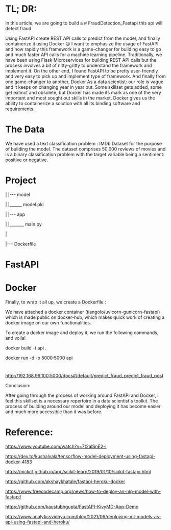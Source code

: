 ﻿# TL; DR:

In this article, we are going to build a # FraudDetection_Fastapi
this api will detect fraud 

 Using FastAPI create REST API calls to predict from the model, and finally containerize it using Docker 😃
I want to emphasize the usage of FastAPI and how rapidly this framework is a game-changer for building easy to go and much faster API calls for a machine learning pipeline.
Traditionally, we have been using Flask Microservices for building REST API calls but the process involves a bit of nitty-gritty to understand the framework and implement it.
On the other end, I found FastAPI to be pretty user-friendly and very easy to pick up and implement type of framework.
And finally from one game-changer to another, Docker
As a data scientist: our role is vague and it keeps on changing year in year out. Some skillset gets added, some get extinct and obsolete, but Docker has made its mark as one of the very important and most sought out skills in the market. Docker gives us the ability to containerize a solution with all its binding software and requirements.
# The Data

We have used a text classification problem : IMDb Dataset for the purpose of building the model.
The dataset comprises 50,000 reviews of movies and is a binary classification problem with the target variable being a sentiment: positive or negative.
# Project 
|
|--- model

|    |______ model.pkl

|
|--- app

|    |_______ main.py

|

|--- Dockerfile

#  FastAPI

# Docker
Finally, to wrap it all up, we create a Dockerfile :

We have attached a docker container (tiangolo/uvicorn-gunicorn-fastapi) which is made public on docker-hub, which makes quick work of creating a docker image on our own functionalities.

To create a docker image and deploy it, we run the following commands, and voila!

docker build -t api .

docker run -d -p 5000:5000 api

#
http://192.168.99.100:5000/docs#/default/predict_fraud_predict_fraud_post

 Conclusion:

After going through the process of working around FastAPI and Docker, I feel this skillset is a necessary repertoire in a data scientist's toolkit. The process of building around our model and deploying it has become easier and much more accessible than it was before.
# Reference:
https://www.youtube.com/watch?v=7t2alSnE2-I

https://dev.to/kushalvala/tensorflow-model-deployment-using-fastapi-docker-4183

https://nickc1.github.io/api,/scikit-learn/2019/01/10/scikit-fastapi.html

https://github.com/akshaykhatale/fastapi-heroku-docker

https://www.freecodecamp.org/news/how-to-deploy-an-nlp-model-with-fastapi/

https://github.com/kaustubhgupta/FastAPI-KivyMD-App-Demo

https://www.analyticsvidhya.com/blog/2021/06/deploying-ml-models-as-api-using-fastapi-and-heroku/




